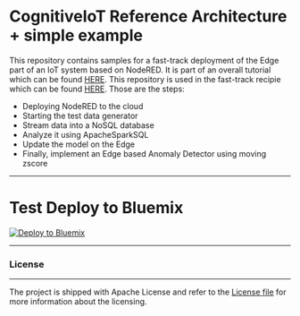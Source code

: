 # CognitiveIoT Reference Architecture + simple example
This repository contains samples for a fast-track deployment of the Edge part of an IoT system based on NodeRED. It is part of an overall tutorial which can be found [HERE](https://ibm.biz/CognitiveIoT). This repository is used in the fast-track recipie which can be found [HERE](https://developer.ibm.com/recipes/tutorials/realtime-anomaly-detection-on-the-iot-edge-using-nodered-and-moving-zscore/). Those are the steps:

* Deploying NodeRED to the cloud
* Starting the test data generator
* Stream data into a NoSQL database
* Analyze it using ApacheSparkSQL
* Update the model on the Edge
* Finally, implement an Edge based Anomaly Detector using moving zscore

----

# Test Deploy to Bluemix

[![Deploy to Bluemix](https://bluemix.net/deploy/button.png)](https://bluemix.net/deploy?repository=https://github.com/rattboi/CognitiveIoT.git)

----

### License
-----------------------

The project is shipped with Apache License and refer to the [License file](https://github.com/romeokienzler/CognitiveIoT/blob/master/LICENSE) for more information about the licensing.

